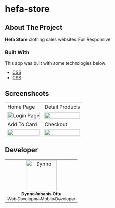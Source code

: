 # hefa-store

## About The Project
**Hefa Store** clothing sales websites. Full Responsive
### Built With

This app was built with some technologies below:

- [CSS](https://developer.mozilla.org/en-US/docs/Web/CSS)
- [CSS](https://getbootstrap.com/docs/4.6/getting-started/introduction/)

## Screenshoots

<p align="center" display=flex>
   
<table>
    <tr>
    <td>Home Page</td>
    <td>Detail Products</td>
  </tr>
  <tr>
    <td><image src="https://res.cloudinary.com/dzs9aijqab/image/upload/v1689327317/hefa-store/screencapture-file-D-BELAJAR-CODING-BWA-FULL-STACK-WEBSITE-DESIGN-projek-hefa-store-index-html-2023-07-14-17_31_52_zowej4.png" alt="Login Page" width=100%></td>
    <td><image src="https://res.cloudinary.com/dzs9aijqab/image/upload/v1689327318/hefa-store/screencapture-file-D-BELAJAR-CODING-BWA-FULL-STACK-WEBSITE-DESIGN-projek-hefa-store-single-html-2023-07-14-17_32_07_y1doai.png" width=100%/></td>
  </tr>
  
  <tr>
       <tr>
    <td>Add To Card</td>
    <td>Checkout</td>
  </tr>
    <td><image src="https://res.cloudinary.com/dzs9aijqab/image/upload/v1689327314/hefa-store/screencapture-file-D-BELAJAR-CODING-BWA-FULL-STACK-WEBSITE-DESIGN-projek-hefa-store-card-html-2023-07-14-17_34_46_yxllnz.png" width=100%></td>
    <td><image src="https://res.cloudinary.com/dzs9aijqab/image/upload/v1689327314/hefa-store/Screenshot_2023-07-14_173301_b928nj.png" width=100%/></td>
  </tr>
</table>
      
</p>

## Developer

<center>
  <table>
    <tr>
      <td align="center">
        <a href="https://github.com/DynnoOttu">
          <img width="100" src="https://res.cloudinary.com/dzs9aijqab/image/upload/v1685061849/recipes/kbgsfitfo3x2aikonhng.jpg" alt="Dynno"><br/>
          <sub><b>Dynno Yohanis Ottu</b></sub> <br/>
          <sub>Web Devoloper | Mobile Devoloper</sub>
        </a>
      </td>
  </table>
</center>
